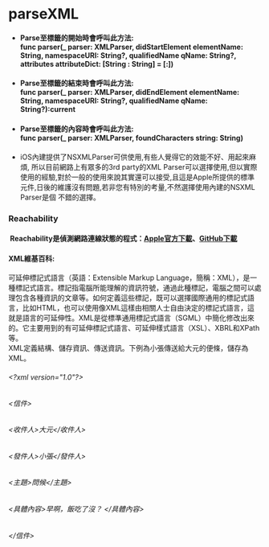 # parseXML
* ####  Parse至標籤的開始時會呼叫此方法:<br />func parser(_ parser: XMLParser, didStartElement elementName: String, namespaceURI: String?, qualifiedName qName: String?, attributes attributeDict: [String : String] = [:])

* ####  Parse至標籤的結束時會呼叫此方法:<br />func parser(_ parser: XMLParser, didEndElement elementName: String, namespaceURI: String?, qualifiedName qName: String?):current

* ####  Parse至標籤的內容時會呼叫此方法:<br />func parser(_ parser: XMLParser, foundCharacters string: String)


* iOS內建提供了NSXMLParser可供使用,有些人覺得它的效能不好、用起來麻煩, 所以目前網路上有眾多的3rd party的XML Parser可以選擇使用,但以實際使用的經驗,對於一般的使用來說其實還可以接受,且這是Apple所提供的標準元件,日後的維護沒有問題,若非您有特別的考量,不然選擇使用內建的NSXML Parser是個 不錯的選擇。   
### Reachability
####  Reachability是偵測網路連線狀態的程式：[Apple官方下載][]、[GitHub下載][]
  [Apple官方下載]:  http://developer.apple.com/library/ios/#samplecode/Reachability/Introduction/Intro.html
  [GitHub下載]:    https://github.com/tonymillion/Reachability
  
####  XML維基百科: 
可延伸標記式語言（英語：Extensible Markup Language，簡稱：XML），是一種標記式語言。標記指電腦所能理解的資訊符號，通過此種標記，電腦之間可以處理包含各種資訊的文章等。如何定義這些標記，既可以選擇國際通用的標記式語言，比如HTML，也可以使用像XML這樣由相關人士自由決定的標記式語言，這就是語言的可延伸性。XML是從標準通用標記式語言（SGML）中簡化修改出來的。它主要用到的有可延伸標記式語言、可延伸樣式語言（XSL）、XBRL和XPath等。  
XML定義結構、儲存資訊、傳送資訊。下例為小張傳送給大元的便條，儲存為XML。
###### \<?xml version="1.0"?>
###### <信件>
###### <收件人>大元</收件人>
###### <發件人>小張</發件人>
###### <主題>問候</主題>
###### <具體內容>早啊，飯吃了沒？ </具體內容>
###### </信件>
